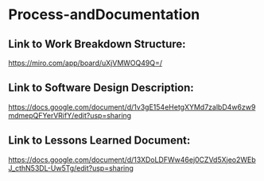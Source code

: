 # Process-andDocumentation
## Link to Work Breakdown Structure:
https://miro.com/app/board/uXjVMWOQ49Q=/

## Link to Software Design Description:
https://docs.google.com/document/d/1v3gE154eHetgXYMd7zalbD4w6zw9mdmepQFYerVRifY/edit?usp=sharing

## Link to Lessons Learned Document:
https://docs.google.com/document/d/13XDoLDFWw46ej0CZVd5Xjeo2WEbJ_cthN53DL-Uw5Tg/edit?usp=sharing
